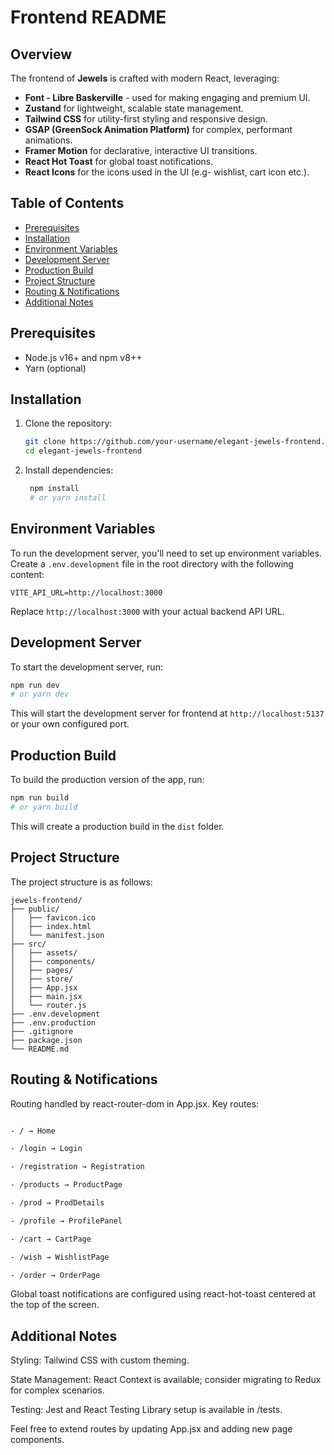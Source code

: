 # Frontend README

## Overview

The frontend of **Jewels** is crafted with modern React, leveraging:

- **Font - Libre Baskerville** - used for making engaging and premium UI.
- **Zustand** for lightweight, scalable state management.
- **Tailwind CSS** for utility-first styling and responsive design.
- **GSAP (GreenSock Animation Platform)** for complex, performant animations.
- **Framer Motion** for declarative, interactive UI transitions.
- **React Hot Toast** for global toast notifications.
- **React Icons** for the icons used in the UI (e.g- wishlist, cart icon etc.).

## Table of Contents

- [Prerequisites](#prerequisites)
- [Installation](#installation)
- [Environment Variables](#environment-variables)
- [Development Server](#development-server)
- [Production Build](#production-build)
- [Project Structure](#project-structure)
- [Routing & Notifications](#routing--notifications)
- [Additional Notes](#additional-notes)


## Prerequisites

- Node.js v16+ and npm v8++
- Yarn (optional)

## Installation

1. Clone the repository:
   ```bash
   git clone https://github.com/your-username/elegant-jewels-frontend.git
   cd elegant-jewels-frontend
   ```

2. Install dependencies:
   ```bash
    npm install
    # or yarn install
   ```

## Environment Variables
To run the development server, you'll need to set up environment variables. Create a `.env.development` file in the root directory with the following content:
```
VITE_API_URL=http://localhost:3000
```
Replace `http://localhost:3000` with your actual backend API URL.


## Development Server
To start the development server, run:
```bash
npm run dev
# or yarn dev
```
This will start the development server for frontend at `http://localhost:5137` or your own configured port.

## Production Build
To build the production version of the app, run:
```bash
npm run build
# or yarn build
```
This will create a production build in the `dist` folder.

## Project Structure
The project structure is as follows:
```
jewels-frontend/
├── public/
│   ├── favicon.ico
│   ├── index.html
│   └── manifest.json
├── src/
│   ├── assets/
│   ├── components/
│   ├── pages/
│   ├── store/
│   ├── App.jsx
│   ├── main.jsx
│   └── router.js
├── .env.development
├── .env.production
├── .gitignore
├── package.json
└── README.md
```

## Routing & Notifications

Routing handled by react-router-dom in App.jsx. Key routes:
```bash

- / → Home

- /login → Login

- /registration → Registration

- /products → ProductPage

- /prod → ProdDetails

- /profile → ProfilePanel

- /cart → CartPage

- /wish → WishlistPage

- /order → OrderPage
```

Global toast notifications are configured using react-hot-toast centered at the top of the screen.

## Additional Notes

Styling: Tailwind CSS with custom theming.

State Management: React Context is available; consider migrating to Redux for complex scenarios.

Testing: Jest and React Testing Library setup is available in /tests.

Feel free to extend routes by updating App.jsx and adding new page components.